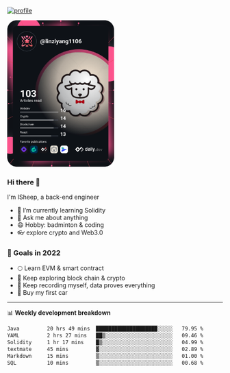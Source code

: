 [![profile](http://img.codelin.xyz/hello-im-isheep.svg)](https://www.calligrapher.ai/)

<a href="https://app.daily.dev/linziyang1106"><img src="/devcard.png" width="250" alt="ISheep's Dev Card"/></a>

### Hi there 🐏

I'm ISheep, a back-end engineer

- 🔭 I’m currently learning Solidity
- 💬 Ask me about anything
- 😄 Hobby: badminton & coding
- 👓 explore crypto and Web3.0

### 🚀 Goals in 2022
+ 🌕 Learn EVM & smart contract
+ 🤔 Keep exploring block chain & crypto
+ 🐏 Keep recording myself, data proves everything
+ 🚗 Buy my first car

-------

📊 **Weekly development breakdown**
<!--START_SECTION:waka-->

```text
Java         20 hrs 49 mins  ████████████████████░░░░░   79.95 %
YAML         2 hrs 27 mins   ██▒░░░░░░░░░░░░░░░░░░░░░░   09.46 %
Solidity     1 hr 17 mins    █▒░░░░░░░░░░░░░░░░░░░░░░░   04.99 %
textmate     45 mins         ▓░░░░░░░░░░░░░░░░░░░░░░░░   02.89 %
Markdown     15 mins         ▒░░░░░░░░░░░░░░░░░░░░░░░░   01.00 %
SQL          10 mins         ▒░░░░░░░░░░░░░░░░░░░░░░░░   00.68 %
```

<!--END_SECTION:waka-->
